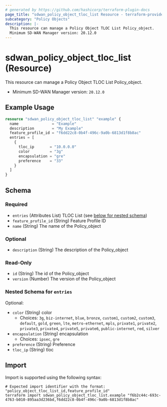 ```yaml
---
# generated by https://github.com/hashicorp/terraform-plugin-docs
page_title: "sdwan_policy_object_tloc_list Resource - terraform-provider-sdwan"
subcategory: "Policy Objects"
description: |-
  This resource can manage a Policy Object TLOC List Policy_object.
  Minimum SD-WAN Manager version: 20.12.0
---
```


# sdwan_policy_object_tloc_list (Resource)

This resource can manage a Policy Object TLOC List Policy_object.
  - Minimum SD-WAN Manager version: `20.12.0`

## Example Usage

```terraform
resource "sdwan_policy_object_tloc_list" "example" {
  name               = "Example"
  description        = "My Example"
  feature_profile_id = "f6dd22c8-0b4f-496c-9a0b-6813d1f8b8ac"
  entries = [
    {
      tloc_ip       = "10.0.0.0"
      color         = "3g"
      encapsulation = "gre"
      preference    = "33"
    }
  ]
}
```

<!-- schema generated by tfplugindocs -->
## Schema

### Required

- `entries` (Attributes List) TLOC List (see [below for nested schema](#nestedatt--entries))
- `feature_profile_id` (String) Feature Profile ID
- `name` (String) The name of the Policy_object

### Optional

- `description` (String) The description of the Policy_object

### Read-Only

- `id` (String) The id of the Policy_object
- `version` (Number) The version of the Policy_object

<a id="nestedatt--entries"></a>
### Nested Schema for `entries`

Optional:

- `color` (String) color
  - Choices: `3g`, `biz-internet`, `blue`, `bronze`, `custom1`, `custom2`, `custom3`, `default`, `gold`, `green`, `lte`, `metro-ethernet`, `mpls`, `private1`, `private2`, `private3`, `private4`, `private5`, `private6`, `public-internet`, `red`, `silver`
- `encapsulation` (String) encapsulation
  - Choices: `ipsec`, `gre`
- `preference` (String) Preference
- `tloc_ip` (String) tloc

## Import

Import is supported using the following syntax:

```shell
# Expected import identifier with the format: "policy_object_tloc_list_id,feature_profile_id"
terraform import sdwan_policy_object_tloc_list.example "f6b2c44c-693c-4763-b010-895aa3d236bd,f6dd22c8-0b4f-496c-9a0b-6813d1f8b8ac"
```
